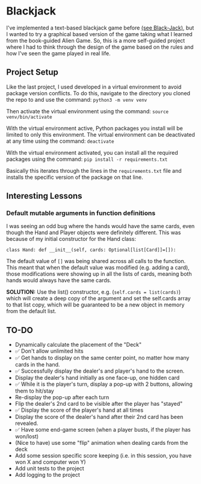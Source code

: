 # Blackjack
I've implemented a text-based blackjack game before [(see Black-Jack)](https://github.com/dsmith7789/Black-Jack/tree/main), but I wanted to try a graphical based version of the game taking what I learned from the book-guided Alien Game. So, this is a more self-guided project where I had to think through the design of the game based on the rules and how I've seen the game played in real life.

## Project Setup
Like the last project, I used developed in a virtual environment to avoid package version conflicts. To do this, navigate to the directory you cloned the repo to and use the command:
`python3 -m venv venv`

Then activate the virtual environment using the command:
`source venv/bin/activate`

With the virtual environment active, Python packages you install will be limited to only this environment. The virtual environment can be deactivated at any time using the command:
`deactivate`

With the virtual environment activated, you can install all the required packages using the command:
`pip install -r requirements.txt`

Basically this iterates through the lines in the `requirements.txt` file and installs the specific version of the package on that line.

## Interesting Lessons
### Default mutable arguments in function definitions
I was seeing an odd bug where the hands would have the same cards, even though the Hand and Player objects were definitely different. This was because of my initial constructor for the Hand class:

`class Hand: def __init__(self, cards: Optional[list[Card]]=[]):`

The default value of `[]` was being shared across all calls to the function. This meant that when the default value was modified (e.g. adding a card), those modifications were showing up in all the lists of cards, meaning both hands would always have the same cards.

**SOLUTION:** Use the list() constructor, e.g. (`self.cards = list(cards)`) which will create a deep copy of the argument and set the self.cards array to that list copy, which will be guaranteed to be a new object in memory from the default list.

## TO-DO
* Dynamically calculate the placement of the "Deck"
* :white_check_mark: Don't allow unlimited hits
* :white_check_mark: Get hands to display on the same center point, no matter how many cards in the hand.
* :white_check_mark: Successfully display the dealer's and player's hand to the screen.
* Display the dealer's hand initially as one face-up, one hidden card
* :white_check_mark: While it is the player's turn, display a pop-up with 2 buttons, allowing them to hit/stay
* Re-display the pop-up after each turn
* Flip the dealer's 2nd card to be visible after the player has "stayed"
* :white_check_mark: Display the score of the player's hand at all times
* Display the score of the dealer's hand after their 2nd card has been revealed.
* :white_check_mark: Have some end-game screen (when a player busts, if the player has won/lost)
* (Nice to have) use some "flip" animation when dealing cards from the deck
* Add some session specific score keeping (i.e. in this session, you have won X and computer won Y)
* Add unit tests to the project
* Add logging to the project
